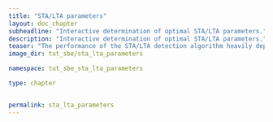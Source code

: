 ```yaml
---
title: "STA/LTA parameters"
layout: doc_chapter
subheadline: "Interactive determination of optimal STA/LTA parameters."
description: "Interactive determination of optimal STA/LTA parameters."
teaser: "The performance of the STA/LTA detection algorithm heavily depends on the chosen parameters. psysmon provides the possibility to visually check the effects of the parameters on the detection results. This can be done interactively using the original data which is intended to be used for the detection."
image_dir: tut_sbe/sta_lta_parameters

namespace: tut_sbe_sta_lta_parameters

type: chapter


permalink: sta_lta_parameters
---
```


